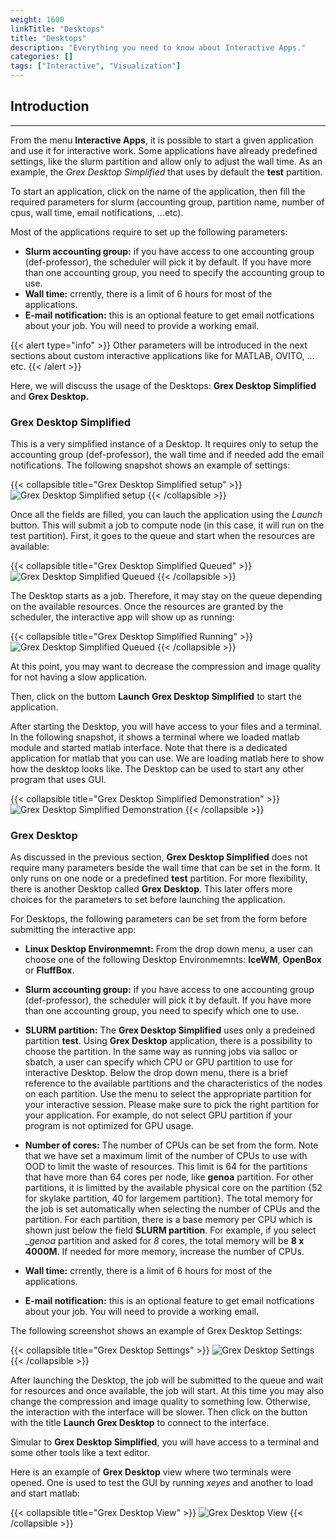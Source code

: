 ```yaml
---
weight: 1600
linkTitle: "Desktops"
title: "Desktops"
description: "Everything you need to know about Interactive Apps."
categories: []
tags: ["Interactive", "Visualization"]
---
```


## Introduction
---

From the menu __Interactive Apps__, it is possible to start a given application and use it for interactive work. Some applications have already predefined settings, like the slurm partition and allow only to adjust the wall time. As an example, the _Grex Desktop Simplified_ that uses by default the __test__ partition. 

To start an application, click on the name of the application, then fill the required parameters for slurm (accounting group, partition name, number of cpus, wall time, email notifications, ...etc).

Most of the applications require to set up the following parameters:

* __Slurm accounting group:__ if you have access to one accounting group (def-professor), the scheduler will pick it by default. If you have more than one accounting group, you need to specify the accounting group to use.
* __Wall time:__ crrently, there is a limit of 6 hours for most of the applications.
* __E-mail notification:__ this is an optional feature to get email notfications about your job. You will need to provide a working email. 

{{< alert type="info" >}}
Other parameters will be introduced in the next sections about custom interactive applications like for MATLAB, OVITO, ... etc. 
{{< /alert >}}

Here, we will discuss the usage of the Desktops: __Grex Desktop Simplified__ and __Grex Desktop.__

### Grex Desktop Simplified

This is a very simplified instance of a Desktop. It requires only to setup the accounting group (def-professor), the wall time and if needed add the email notifications. The following snapshot shows an example of settings:

{{< collapsible title="Grex Desktop Simplified setup" >}}
![Grex Desktop Simplified setup](/ood/simplified-desktop-setup.png)
{{< /collapsible >}}

Once all the fields are filled, you can lauch the application using the _Launch_ button. This will submit a job to compute node (in this case, it will run on the test partition). First, it goes to the queue and start when the resources are available:

{{< collapsible title="Grex Desktop Simplified Queued" >}}
![Grex Desktop Simplified Queued](/ood/simplified-desktop-queued.png)
{{< /collapsible >}}

The Desktop starts as a job. Therefore, it may stay on the queue depending on the available resources. Once the resources are granted by the scheduler, the interactive app will show up as running:

{{< collapsible title="Grex Desktop Simplified Running" >}}
![Grex Desktop Simplified Queued](/ood/simplified-desktop-running.png)
{{< /collapsible >}}

At this point, you may want to decrease the compression and image quality for not having a slow application. 

Then, click on the buttom __Launch Grex Desktop Simplified__ to start the application. 

After starting the Desktop, you will have access to your files and a terminal. In the following snapshot, it shows a terminal where we loaded matlab module and started matlab interface. Note that there is a dedicated application for matlab that you can use. We are loading matlab here to show how the desktop looks like. The Desktop can be used to start any other program that uses GUI.

{{< collapsible title="Grex Desktop Simplified Demonstration" >}}
![Grex Desktop Simplified Demonstration](/ood/simplified-desktop-demo.png)
{{< /collapsible >}}

### Grex Desktop

As discussed in the previous section, __Grex Desktop Simplified__ does not require many parameters beside the wall time that can be set in the form. It only runs on one node or a predefined __test__ partition. For more flexibility, there is another Desktop called __Grex Desktop__. This later offers more choices for the parameters to set before launching the application. 

For Desktops, the following parameters can be set from the form before submitting the interactive app:

* __Linux Desktop Environmemnt:__ From the drop down menu, a user can choose one of the following Desktop Environmemnts: __IceWM__, __OpenBox__ or __FluffBox__.

* __Slurm accounting group:__ if you have access to one accounting group (def-professor), the scheduler will pick it by default. If you have more than one accounting group, you need to specify which one to use. 

* __SLURM partition:__ The __Grex Desktop Simplified__ uses only a predeined partition __test__. Using __Grex Desktop__ application, there is a possibility to choose the partition. In the same way as running jobs via salloc or sbatch, a user can specify which CPU or GPU partition to use for interactive Desktop. Below the drop down menu, there is a brief reference to the available partitions and the characteristics of the nodes on each partition. Use the menu to select the appropriate partition for your interactive session. Please make sure to pick the right partition for your application. For example, do not select GPU partition if your program is not optimized for GPU usage.  
* __Number of cores:__ The number of CPUs can be set from the form. Note that we have set a maximum limit of the number of CPUs to use with OOD to limit the waste of resources. This limit is 64 for the partitions that have more than 64 cores per node, like __genoa__ partition. For other partitions, it is limitted by the available physical core on the partition {52 for skylake partition, 40 for largemem partition}. The total memory for the job is set automatically when selecting the number of CPUs and the partition. For each partition, there is a base memory per CPU which is shown just below the field __SLURM partition__. For example, if you select __genoa_ partition and asked for _8_ cores, the total memory will be __8 x 4000M__. If needed for more memory, increase the number of CPUs.  
* __Wall time:__ crrently, there is a limit of 6 hours for most of the applications.
* __E-mail notification:__ this is an optional feature to get email notfications about your job. You will need to provide a working email.

The following screenshot shows an example of Grex Desktop Settings:

{{< collapsible title="Grex Desktop Settings" >}}
![Grex Desktop Settings](/ood/grex-desktop-setup.png)
{{< /collapsible >}}

After launching the Desktop, the job will be submitted to the queue and wait for resources and once available, the job will start. At this time you may also change the compression and image quality to something low. Otherwise, the interaction with the interface will be slower. Then click on the button with the title __Launch Grex Desktop__ to connect to the interface.

Simular to  __Grex Desktop Simplified__, you will have access to a terminal and some other tools like a text editor.

Here is an example of __Grex Desktop__ view where two terminals were opened. One is used to test the GUI by running _xeyes_ and another to load and start matlab:

{{< collapsible title="Grex Desktop View" >}}
![Grex Desktop View](/ood/grex-desktop-view.png)
{{< /collapsible >}}

<!-- {{< treeview display="tree" />}} -->

<!-- Changes and update:
* Last reviewed on: Jul 04, 2025.
-->
